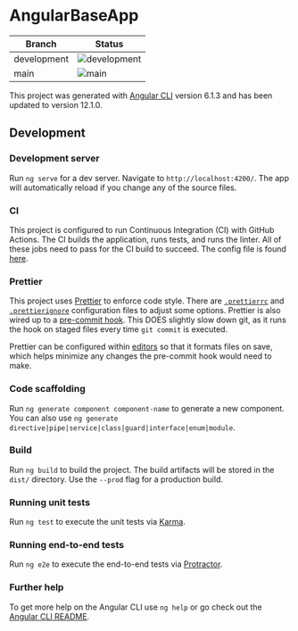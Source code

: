 # AngularBaseApp

| Branch      | Status                                                                                                                        |
| ----------- | ----------------------------------------------------------------------------------------------------------------------------- |
| development | ![development](https://github.com/Karvel/angular-base-app/workflows/Build,%20Test,%20and%20Lint/badge.svg?branch=development) |
| main        | ![main](https://github.com/Karvel/angular-base-app/workflows/Build,%20Test,%20and%20Lint/badge.svg?branch=main)               |

This project was generated with [Angular CLI](https://github.com/angular/angular-cli) version 6.1.3 and has been updated to version 12.1.0.

## Development

### Development server

Run `ng serve` for a dev server. Navigate to `http://localhost:4200/`. The app will automatically reload if you change any of the source files.

### CI

This project is configured to run Continuous Integration (CI) with GitHub Actions. The CI builds the application, runs tests, and runs the linter. All of these jobs need to pass for the CI build to succeed. The config file is found [here](./.github/workflows/build-and-test.yml).

### Prettier

This project uses [Prettier](https://prettier.io/) to enforce code style. There are [`.prettierrc`](.prettierrc) and [`.prettierignore`](.prettierignore) configuration files to adjust some options. Prettier is also wired up to a [pre-commit hook](https://git-scm.com/book/en/v2/Customizing-Git-Git-Hooks). This DOES slightly slow down git, as it runs the hook on staged files every time `git commit` is executed.

Prettier can be configured within [editors](https://prettier.io/docs/en/editors.html) so that it formats files on save, which helps minimize any changes the pre-commit hook would need to make.

### Code scaffolding

Run `ng generate component component-name` to generate a new component. You can also use `ng generate directive|pipe|service|class|guard|interface|enum|module`.

### Build

Run `ng build` to build the project. The build artifacts will be stored in the `dist/` directory. Use the `--prod` flag for a production build.

### Running unit tests

Run `ng test` to execute the unit tests via [Karma](https://karma-runner.github.io).

### Running end-to-end tests

Run `ng e2e` to execute the end-to-end tests via [Protractor](http://www.protractortest.org/).

### Further help

To get more help on the Angular CLI use `ng help` or go check out the [Angular CLI README](https://github.com/angular/angular-cli/blob/master/README.md).
